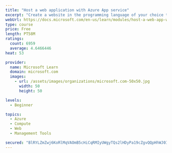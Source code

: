 ```yaml
---
title: "Host a web application with Azure App service"
excerpt: "Create a website in the programming language of your choice through the hosted web app platform in Azure App Service."
webUrl: https://docs.microsoft.com/en-us/learn/modules/host-a-web-app-with-azure-app-service/
type: course
price: Free
length: PT58M
ratings:
  count: 6959
  average: 4.6466446
heat: 53

provider:
  name: Microsoft Learn
  domain: microsoft.com
  images:
    - url: /assets/images/organizations/microsoft.com-50x50.jpg
      width: 50
      height: 50

levels:
  - Beginner

topics:
  - Azure
  - Compute
  - Web
  - Management Tools

secured: "BlRYLZmZwj6KoRlMqVAOmB5cHiCqRMIyUWgyTQs2lHDyPa19cZgvQQpHhWJ0IIloc2e8i4Zw+9dqHDTKVrlBSaIARuTSgHnBgssRxseHFtFe3UHIqhb+5ymk9y+EXSmypB+EQsWkTeywxpiRUljnfkn6EpXWcMLVmPCthTL1bXdJOshjSZ3Ky7zCXYQKxC+IoHgGLU/AofBx8hjeh8gSuw+K/SgG4vL2TDO184zImOqVXyMFvnQKMdL+OBH8PvOJmswtaHYH8GsNkL+aqktFibNpTb5e0mgRpAD3DHXICgtHMSKFUCxKIZYlC1PaofrkK0nHModNj9ay2IhvQgwSTE7Thf5youHyRUGMgT9NDIU0K8Fe/MU2kgpp5Z+PShbeBFnNQ/yFfH7I8gRnu4824B/UaQQPL8n4TfuKpGGaF38=;AqkerBeyDvOEmB8Kc+h0ng=="
---
```


